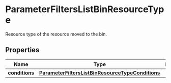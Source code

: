 

# ParameterFiltersListBinResourceType

Resource type of the resource moved to the bin.

## Properties

| Name | Type | Description |
|------------ | ------------- | ------------- |
|**conditions** | [**ParameterFiltersListBinResourceTypeConditions**](ParameterFiltersListBinResourceTypeConditions.md) |  |



